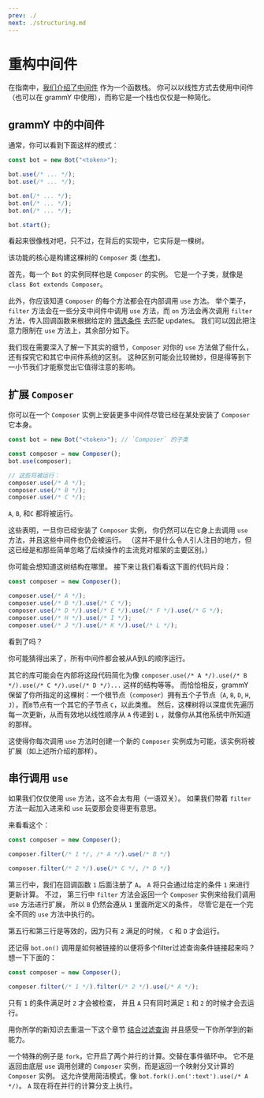 ```yaml
---
prev: ./
next: ./structuring.md
---
```


# 重构中间件

在指南中，[我们介绍了中间件](/zh/guide/middleware.md) 作为一个函数栈。
你可以以线性方式去使用中间件（也可以在 grammY 中使用），而称它是一个栈也仅仅是一种简化。

## grammY 中的中间件

通常，你可以看到下面这样的模式：

```ts
const bot = new Bot("<token>");

bot.use(/* ... */);
bot.use(/* ... */);

bot.on(/* ... */);
bot.on(/* ... */);
bot.on(/* ... */);

bot.start();
```

看起来很像栈对吧，只不过，在背后的实现中，它实际是一棵树。

该功能的核心是构建这棵树的 `Composer` 类 ([参考](https://doc.deno.land/https/deno.land/x/grammy/mod.ts#Composer))。

首先，每一个 `Bot` 的实例同样也是 `Composer` 的实例。
它是一个子类，就像是 `class Bot extends Composer`。

此外，你应该知道 `Composer` 的每个方法都会在内部调用 `use` 方法。
举个栗子，`filter` 方法会在一些分支中间件中调用 `use` 方法，而 `on` 方法会再次调用 `filter` 方法，传入回调函数来根据给定的 [筛选条件](/zh/guide/filter-queries.md) 去匹配 updates。
我们可以因此把注意力限制在 `use` 方法上，其余部分如下。

我们现在需要深入了解一下其实的细节，`Composer` 对你的 `use` 方法做了些什么，还有探究它和其它中间件系统的区别。
这种区别可能会比较微妙，但是得等到下一小节我们才能察觉出它值得注意的影响。

## 扩展 `Composer`

你可以在一个 `Composer` 实例上安装更多中间件尽管已经在某处安装了 `Composer` 它本身。

```ts
const bot = new Bot("<token>"); // `Composer` 的子类

const composer = new Composer();
bot.use(composer);

// 这些将被运行：
composer.use(/* A */);
composer.use(/* B */);
composer.use(/* C */);
```

`A`, `B`, 和`C` 都将被运行。

这些表明，一旦你已经安装了 `Composer` 实例， 你仍然可以在它身上去调用 `use` 方法，并且这些中间件也仍会被运行。
（这并不是什么令人引人注目的地方，但这已经是和那些简单忽略了后续操作的主流竞对框架的主要区别。）

你可能会想知道这树结构在哪里。
接下来让我们看看这下面的代码片段：

```ts
const composer = new Composer();

composer.use(/* A */);
composer.use(/* B */).use(/* C */);
composer.use(/* D */).use(/* E */).use(/* F */).use(/* G */);
composer.use(/* H */).use(/* I */);
composer.use(/* J */).use(/* K */).use(/* L */);
```

看到了吗？

你可能猜得出来了，所有中间件都会被从A到L的顺序运行。

其它的库可能会在内部将这段代码简化为像 `composer.use(/* A */).use(/* B */).use(/* C */).use(/* D */)...` 这样的结构等等。
而恰恰相反，grammY 保留了你所指定的这棵树：一个根节点（`composer`）拥有五个子节点（`A`, `B`, `D`, `H`, `J`），而`B`节点有一个其它的子节点 `C`，以此类推。
然后，这棵树将以深度优先遍历每一次更新，从而有效地以线性顺序从 `A` 传递到 `L` ，就像你从其他系统中所知道的那样。

这使得你每次调用 `use` 方法时创建一个新的 `Composer` 实例成为可能，该实例将被扩展（如上述所介绍的那样）。

## 串行调用 `use`

如果我们仅仅使用 `use` 方法，这不会太有用（一语双关）。
如果我们带着 `filter` 方法一起加入进来和 `use` 玩耍那会变得更有意思。

来看看这个：

```ts
const composer = new Composer();

composer.filter(/* 1 */, /* A */).use(/* B */)

composer.filter(/* 2 */).use(/* C */, /* D */)
```

第三行中，我们在回调函数 `1` 后面注册了 `A`。
`A` 将只会通过给定的条件 `1` 来进行更新计算。
不过， 第三行中 `filter` 方法会返回一个 `Composer` 实例来给我们调用 `use` 方法进行扩展， 所以 `B` 仍然会遵从 `1` 里面所定义的条件， 尽管它是在一个完全不同的 `use` 方法中执行的。

第五行和第三行是等效的，因为只有 `2` 满足的时候， `C` 和 `D` 才会运行。

还记得 `bot.on()` 调用是如何被链接的以便将多个filter过滤查询条件链接起来吗？
想一下下面的：

```ts
const composer = new Composer();

composer.filter(/* 1 */).filter(/* 2 */).use(/* A */);
```

只有 `1` 的条件满足时 `2` 才会被检查， 并且 `A` 只有同时满足 `1` 和 `2` 的时候才会去运行。

用你所学的新知识去重温一下这个章节 [结合过滤查询](/zh/guide/filter-queries.md#组合多个查询) 并且感受一下你所学到的新能力。

一个特殊的例子是 `fork`，它开启了两个并行的计算。交替在事件循环中。
它不是返回由底层 `use` 调用创建的 `Composer` 实例，而是返回一个映射分叉计算的 `Composer` 实例。
这允许使用简洁模式，像 `bot.fork().on(':text').use(/* A */)`。
`A` 现在将在并行的计算分支上执行。
